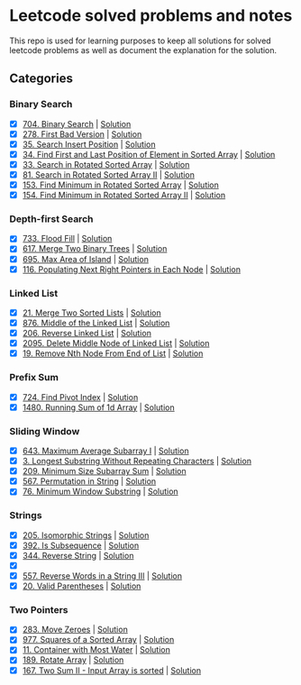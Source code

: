 # Leetcode solved problems and notes
This repo is used for learning purposes to keep all solutions for solved leetcode problems as well as document the explanation for the solution.


## Categories

### Binary Search
- [x] [704. Binary Search](https://leetcode.com/problems/binary-search/) | [Solution](https://github.com/JerrettG/LeetCode-Problems/blob/master/src/main/java/com/gonsalves/leetcode/BinarySearch/easy/BinarySearch.java)
- [x] [278. First Bad Version](https://leetcode.com/problems/first-bad-version/) | [Solution](https://github.com/JerrettG/LeetCode-Problems/blob/master/src/main/java/com/gonsalves/leetcode/BinarySearch/easy/FirstBadVersion.java)
- [x] [35. Search Insert Position](https://leetcode.com/problems/search-insert-position/) | [Solution](https://github.com/JerrettG/LeetCode-Problems/blob/master/src/main/java/com/gonsalves/leetcode/BinarySearch/easy/SearchInsertPosition.java)
- [x] [34. Find First and Last Position of Element in Sorted Array](https://leetcode.com/problems/find-first-and-last-position-of-element-in-sorted-array/) | [Solution](https://github.com/JerrettG/LeetCode-Problems/blob/master/src/main/java/com/gonsalves/leetcode/BinarySearch/medium/FindFirstAndLastPositionOfElementInSortedArray.java)
- [x] [33. Search in Rotated Sorted Array](https://leetcode.com/problems/search-in-rotated-sorted-array/) | [Solution](https://github.com/JerrettG/LeetCode-Problems/blob/master/src/main/java/com/gonsalves/leetcode/BinarySearch/medium/SearchInRotatedArray.java)
- [x] [81. Search in Rotated Sorted Array II](https://leetcode.com/problems/search-in-rotated-sorted-array-ii/) | [Solution](https://github.com/JerrettG/LeetCode-Problems/blob/master/src/main/java/com/gonsalves/leetcode/BinarySearch/medium/SearchInRotatedArrayII.java)
- [x] [153. Find Minimum in Rotated Sorted Array](https://leetcode.com/problems/find-minimum-in-rotated-sorted-array/) | [Solution](https://github.com/JerrettG/LeetCode-Problems/blob/master/src/main/java/com/gonsalves/leetcode/BinarySearch/medium/FindMinimumInRotatedSortArray.java)
- [x] [154. Find Minimum in Rotated Sorted Array II](https://leetcode.com/problems/find-minimum-in-rotated-sorted-array-ii/) | [Solution](https://github.com/JerrettG/LeetCode-Problems/blob/master/src/main/java/com/gonsalves/leetcode/BinarySearch/hard/FindMinimumInRotatedSortArrayII.java)

### Depth-first Search
- [x] [733. Flood Fill](https://leetcode.com/problems/flood-fill/) | [Solution](https://github.com/JerrettG/LeetCode-Problems/blob/master/src/main/java/com/gonsalves/leetcode/DepthFirstSearch/easy/FloodFill.java)
- [x] [617. Merge Two Binary Trees](https://leetcode.com/problems/merge-two-binary-trees/) | [Solution](https://github.com/JerrettG/LeetCode-Problems/blob/master/src/main/java/com/gonsalves/leetcode/DepthFirstSearch/easy/MergeTwoBinaryTrees.java)
- [x] [695. Max Area of Island](https://leetcode.com/problems/max-area-of-island/) | [Solution](https://github.com/JerrettG/LeetCode-Problems/blob/master/src/main/java/com/gonsalves/leetcode/DepthFirstSearch/medium/MaxAreaOfIsland.java)
- [x] [116. Populating Next Right Pointers in Each Node](https://leetcode.com/problems/populating-next-right-pointers-in-each-node/) | [Solution](https://github.com/JerrettG/LeetCode-Problems/blob/master/src/main/java/com/gonsalves/leetcode/DepthFirstSearch/medium/PopulatingNextRightPointersInEachNode.java)

### Linked List
- [x] [21. Merge Two Sorted Lists](https://leetcode.com/problems/merge-two-sorted-lists/) | [Solution](https://github.com/JerrettG/LeetCode-Problems/blob/master/src/main/java/com/gonsalves/leetcode/LinkedList/easy/MergeTwoSortedLists.java)
- [x] [876. Middle of the Linked List](https://leetcode.com/problems/middle-of-the-linked-list/) | [Solution](https://github.com/JerrettG/LeetCode-Problems/blob/master/src/main/java/com/gonsalves/leetcode/LinkedList/easy/MiddleOfLinkedList.java)
- [x] [206. Reverse Linked List](https://leetcode.com/problems/reverse-linked-list/) | [Solution](https://github.com/JerrettG/LeetCode-Problems/blob/master/src/main/java/com/gonsalves/leetcode/LinkedList/easy/ReverseLinkedList.java)
- [x] [2095. Delete Middle Node of Linked List](https://leetcode.com/problems/delete-the-middle-node-of-a-linked-list/) | [Solution](https://github.com/JerrettG/LeetCode-Problems/blob/master/src/main/java/com/gonsalves/leetcode/LinkedList/medium/DeleteMiddleNodeOfLinkedList.java)
- [x] [19. Remove Nth Node From End of List](https://leetcode.com/problems/remove-nth-node-from-end-of-list/) | [Solution](https://github.com/JerrettG/LeetCode-Problems/blob/master/src/main/java/com/gonsalves/leetcode/LinkedList/medium/RemoveNthNodeFromEndOfList.java)

### Prefix Sum
- [x] [724. Find Pivot Index](https://leetcode.com/problems/find-pivot-index/) | [Solution](https://github.com/JerrettG/LeetCode-Problems/blob/master/src/main/java/com/gonsalves/leetcode/PrefixSum/easy/FindPivotIndex.java)
- [x] [1480. Running Sum of 1d Array](https://leetcode.com/problems/running-sum-of-1d-array/) | [Solution](https://github.com/JerrettG/LeetCode-Problems/blob/master/src/main/java/com/gonsalves/leetcode/PrefixSum/easy/RunningSumOfOneDimArray.java)
### Sliding Window
- [x] [643. Maximum Average Subarray I](https://leetcode.com/problems/maximum-average-subarray-i/) | [Solution](https://github.com/JerrettG/LeetCode-Problems/blob/master/src/main/java/com/gonsalves/leetcode/SlidingWindow/easy/MaximumAverageSubarray.java)
- [x] [3. Longest Substring Without Repeating Characters](https://leetcode.com/problems/longest-substring-without-repeating-characters/) | [Solution](https://github.com/JerrettG/LeetCode-Problems/blob/master/src/main/java/com/gonsalves/leetcode/SlidingWindow/medium/LongestSubstringWithoutRepeatingCharacters.java)
- [x] [209. Minimum Size Subarray Sum](https://leetcode.com/problems/minimum-size-subarray-sum/) | [Solution](https://github.com/JerrettG/LeetCode-Problems/blob/master/src/main/java/com/gonsalves/leetcode/SlidingWindow/medium/MinimumSizeSubArray.java)
- [x] [567. Permutation in String](https://leetcode.com/problems/permutation-in-string/) | [Solution](https://github.com/JerrettG/LeetCode-Problems/blob/master/src/main/java/com/gonsalves/leetcode/SlidingWindow/medium/PermutationInStrings.java)
- [x] [76. Minimum Window Substring](https://leetcode.com/problems/minimum-window-substring/) | [Solution](https://github.com/JerrettG/LeetCode-Problems/blob/master/src/main/java/com/gonsalves/leetcode/SlidingWindow/hard/MinimumWindowSubstring.java)
### Strings
- [x] [205. Isomorphic Strings](https://leetcode.com/problems/isomorphic-strings/) | [Solution](https://github.com/JerrettG/LeetCode-Problems/blob/master/src/main/java/com/gonsalves/leetcode/Strings/easy/IsomorphicStrings.java)
- [x] [392. Is Subsequence](https://leetcode.com/problems/is-subsequence/) | [Solution](https://github.com/JerrettG/LeetCode-Problems/blob/master/src/main/java/com/gonsalves/leetcode/Strings/easy/isSubsequence.java)
- [x] [344. Reverse String](https://leetcode.com/problems/reverse-string/) | [Solution](https://github.com/JerrettG/LeetCode-Problems/blob/master/src/main/java/com/gonsalves/leetcode/Strings/easy/ReverseString.java)
- [x] []()
- [x] [557. Reverse Words in a String III](https://leetcode.com/problems/reverse-words-in-a-string-iii/) | [Solution](https://github.com/JerrettG/LeetCode-Problems/blob/master/src/main/java/com/gonsalves/leetcode/Strings/easy/ReverseWordsInStringIII.java)
- [x] [20. Valid Parentheses](https://leetcode.com/problems/valid-parentheses/) | [Solution](https://github.com/JerrettG/LeetCode-Problems/blob/master/src/main/java/com/gonsalves/leetcode/Strings/easy/ValidParentheses.java)
### Two Pointers
- [x] [283. Move Zeroes](https://leetcode.com/problems/move-zeroes/) | [Solution](https://github.com/JerrettG/LeetCode-Problems/blob/master/src/main/java/com/gonsalves/leetcode/TwoPointers/easy/MoveZeroes.java)
- [x] [977. Squares of a Sorted Array](https://leetcode.com/problems/squares-of-a-sorted-array/) | [Solution](https://github.com/JerrettG/LeetCode-Problems/blob/master/src/main/java/com/gonsalves/leetcode/TwoPointers/easy/SquaresOfASortedArray.java)
- [x] [11. Container with Most Water](https://leetcode.com/problems/container-with-most-water/) | [Solution](https://github.com/JerrettG/LeetCode-Problems/blob/master/src/main/java/com/gonsalves/leetcode/TwoPointers/medium/ContainerWithMostWater.java)
- [x] [189. Rotate Array](https://leetcode.com/problems/rotate-array/) | [Solution](https://github.com/JerrettG/LeetCode-Problems/blob/master/src/main/java/com/gonsalves/leetcode/TwoPointers/medium/RotateArray.java)
- [x] [167. Two Sum II - Input Array is sorted](https://leetcode.com/problems/two-sum-ii-input-array-is-sorted/) | [Solution](https://github.com/JerrettG/LeetCode-Problems/blob/master/src/main/java/com/gonsalves/leetcode/TwoPointers/medium/TwoSumII.java)